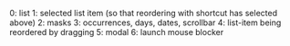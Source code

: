 0: list
1: selected list item (so that reordering with shortcut has selected above)
2: masks
3: occurrences, days, dates, scrollbar
4: list-item being reordered by dragging
5: modal
6: launch mouse blocker
